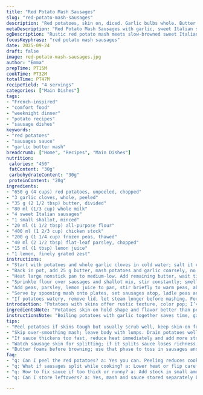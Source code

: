 ```yaml
---
title: "Red Potato Mash Sausages"
slug: "red-potato-mash-sausages"
description: "Red potatoes, skin on, diced. Garlic bulbs whole. Butter cut, divided. Whole milk, but any dairy or non-dairy works. Toulouse sausages swapped for sweet Italian. Shallot finely chopped. Flour dusting thick enough for roux. Chicken stock used; vegetable broth fine substitute. Frozen peas thawed, stirred last minute. Parsley bright green, lemon zest fresh. Salting at every step key. Mash creamy, not gluey. Sausages browned, slow cooking builds richness in sauce. Sauce thickened just right with roux, care taken not to burn flour. Heat medium, control critical. Timing flexible; follow texture cues. Sauce tangy with lemon, freshness contrasts richness. Visual: mash white with red skins, sausages golden, peas vivid green. Aroma garlicky butter, sharp lemon."
metaDescription: "Red Potato Mash Sausages with garlic, sweet Italian sausages, peas in lemony sauce. Rustic textures, browned sausages, creamy mash, fresh herbs – French-inspired comfort."
ogDescription: "Rustic red potato mash meets slow-browned sweet Italian sausages and bright lemony peas. Creamy, textured, with fresh herbs and garlic aroma hitting just right."
focusKeyphrase: "red potato mash sausages"
date: 2025-09-24
draft: false
image: red-potato-mash-sausages.jpg
author: "Emma"
prepTime: PT15M
cookTime: PT32M
totalTime: PT47M
recipeYield: "4 servings"
categories: ["Main Dishes"]
tags:
- "French-inspired"
- "comfort food"
- "weeknight dinner"
- "potato recipes"
- "sausage dishes"
keywords:
- "red potatoes"
- "sausages sauce"
- "garlic butter mash"
breadcrumb: ["Home", "Recipes", "Main Dishes"]
nutrition: 
 calories: "450"
 fatContent: "30g"
 carbohydrateContent: "30g"
 proteinContent: "20g"
ingredients:
- "650 g (4 cups) red potatoes, unpeeled, chopped"
- "3 garlic cloves, whole, peeled"
- "35 g (2 1/2 tbsp) butter, divided"
- "80 ml (1/3 cup) whole milk"
- "4 sweet Italian sausages"
- "1 small shallot, minced"
- "20 ml (1 1/2 tbsp) all-purpose flour"
- "400 ml (1 2/3 cup) chicken stock"
- "200 g (1 1/4 cup) frozen peas, thawed"
- "40 ml (2 1/2 tbsp) flat-leaf parsley, chopped"
- "15 ml (1 tbsp) lemon juice"
- "1 lemon, finely grated zest"
instructions:
- "Start with potatoes and whole garlic cloves in cold water; salt it enough so water tastes like the sea. Bring to boil, then simmer until potatoes pierce easily with fork – 13 minutes or so. Drain well, steam off excess moisture in pot with lid off to keep mash fluffy."
- "Back in pot, add 25 g butter, mash potatoes and garlic coarsely, no over-smoothing; texture matters. Pour milk gradually, stir, season with salt and pepper. Keep warm on lowest heat or cover with cloth, no drying out."
- "Heat large nonstick pan to medium-low. Add remaining butter, wait till it foams but not browns. Toss in sausages and shallots. Brown evenly, flip carefully; gentle puncture with fork drains juice, avoid it to retain flavor."
- "Sprinkle flour over sausages and shallot mix, stir constantly; smell changes to nutty in half minute but watch—it can burn fast. Pour in stock steadily while stirring or mix lumps catch. Crank heat to medium-high, bring to boil, then reduce to simmer. Cook sausages turning halfway until firm and cooked through – about 10 minutes total."
- "Add peas, parsley, lemon juice to pan, stir briefly to warm peas, about 2 minutes. Taste sauce; adjust salt and pepper. Sauce should coat back of spoon, not runny or gloopy."
- "Serve by spooning mash onto plates, set sausages atop, ladle peas and sauce over. Finish with lemon zest scattered; gives bright pop against rich flavors."
- "If potatoes watery, remove lid, let steam longer before mashing. For thicker sauce, simmer extra minutes; thinner, add splash more stock. Sweet Italian sausages swap adds mild spice instead of smoky Toulouse. Parsley can be replaced with chives or tarragon for different herb layers."
introduction: "Potatoes with skins offer rustic texture, color pop; I’ve tried peeling but skins add body and nutrients--plus less work. Garlic whole when boiling mellows its sharpness, softens aroma. Butter split in two doses—one for mash, one for flavor building on sausages; timing critical to avoid burnt butter bitterness. I swapped Toulouse for sweet Italian sausages because local markets lack Toulouse; milder spice lets garlic and lemon shine through. Should you overcook peas, they lose crunch and color; best to toss 'em in at last possible moment. Sauce thickened with flour roux—flour amounts adjusted down 25% to compensate for fresh stock richness. Lemon zest scattered last second wakes senses, balances heavy butter notes. Throughout, salt level carefully managed at each step—not just final seasoning. Sausage juices left in pan become glue for sauce, don't drain them off."
ingredientsNote: "Potatoes skin-on hold shape and flavor better than peeled; reduce peeling effort, especially with red varieties. Garlic pulses softened by full boil preserves natural sweetness; don’t crush or bruise cloves prematurely or it’ll turn bitter. Butter quantity split ensures mash isn’t greasy while frying sausages remains well-flavored. Milk can swap for cream or oat milk for richer or vegan option, adjust amount for consistency. Sweet Italian sausage provides spice; Toulouse replaced to simplify ingredients and availability, but feel free to experiment. Shallots chosen for delicate sharpness; onions too strong, garlic alone too aggressive here. Flour quantity trimmed slightly to keep sauce from being gluey with homemade stocks thicker than commercial broth. Frozen peas quick defrost preserves color and snap; avoid boiling or microwaving directly. Parsley as finishing herb chosen for clean, bright mouthfeel; basil or fresh tarragon also work. Lemon juice for acidity; zest adds aromatic oils, don’t skip."
instructionsNote: "Boiling potatoes with garlic together saves time, garlic peeled but left whole softens with subtle flavor infusing starch. Salting water first maturation step ensures proper seasoning deep in potatoes. After draining, drying off excess water from potatoes in pot rather than towel prevents dryness in mash yet evaporates residual moisture. Mashing textures matter—leave little lumps for body and better mouthfeel. Butter added first to hot potatoes emulsifies fat into starch immediately, smoothing mash layers. Browning sausages on medium-low heat keeps them juicy; also keep shallots alive but not burnt. Flour sprinkled over sausages forms roux in pan fat; stir constantly to prevent clumps and burning; flour color changes from pale to nutty tan indicates readiness. Adding stock gradually with whisk or steady spoon keeps sauce lump-free. Simmering sauce thickens it while sausages finish cooking gently in sauce to absorb flavor. Peas added late—essential to heat through without loss of texture or color. Finishing with herbs and lemon juice just before serving brightens the dish, balances richness. Sauce consistency is your judge—too thick means add stock, too thin simmer more. Use sight and taste, not timer alone. If sausage splits during cooking, lower heat or prick less; juices inside must stay melted and infused for full flavor."
tips:
- "Peel potatoes if skins tough but usually scrub well, keep skin-on for texture and nutrients. Salt water like sea; crucial for seasoning throughout, not just at end. Garlic whole in boiling softens sharp edges, keeps aroma subtle; avoid crushing or bruising or bitterness pops. Butter split so first dose binds mash starch fine, second builds sauce richness. Milk adjustable to consistency; cream or oat milk swaps okay but watch thickness. Sausages brown gently medium-low; skin integrity vital so hold juices inside—prick minimally or not at all. Flour added after browning forms roux in pan fat; stir fast constant smell goes nutty tan, don’t burn or sauce bitter. Add stock slow or lumps; whisk or steady spoon. Peas last moment, thawed just warmed; direct heat kills pop and color. Finish herbs fresh chopped, lemon zest last second, oils release immediately. Sauce thickness judged by coating spoon back; thicker simmer longer, thinner add broth splash."
- "Skip over-smoothing mash; leave body with lumps. Drain potatoes well then steam off extra moisture in pot with lid off; drying in towels sucks texture away. Mash garlic and potatoes coarsely, flavor surfaces better that way. Butter melts first in hot mash, emulsifies fast with starch; timing key. Sausages cooked with shallot on medium-low, flip gently. Avoid fork puncture or juice escapes, sausages dry out. Stir flour constantly or quickly; flour browns to toasted tan, smells right when ready. Add stock slow while stirring so lumps don’t form. Heat up to boil but reduce to simmer when sausages in; they cook through gently absorbing sauce flavors. Peas and parsley added last, lemon juice too; short stir only warms peas keeping crunch and bright green. Taste sauce often, adjust salt and pepper stepwise. Lemon zest scattered just before serving wakes both flavor and aroma."
- "If sauce thickens too fast, reduce heat immediately and add more stock in tiny increments rather than all at once. Sauce can break if temp jumps too much or flour not toasted. Butter quantity split keeps mash from greasy but sauce rich. Peas never boil directly frozen or they lose crunch and color quick; thaw first in fridge or room temp. Parsley bruised gently before chopping or dries out dulls color fast. Shallots chosen over onions; milder, less sharp, keeps sauce clean. Sweet Italian sausage substitution simplifies ingredient sourcing; mild spice avoids overwhelming garlic and lemon. Mash can be warmed gently if sitting before plating; cover to avoid drying out. Sauce texture depends on stock richness; fresh stock thicker than commercial broth so reduce flour 25% to compensate. If potatoes watery, steam off longer uncovered before mashing to absorb moisture."
- "Watch sausage skin for splitting; if it splits sauce loses richness, reduce heat or flip gently only without pricking. Sausage juices key part of sauce body. Roux forms glue for sauce; flour must be stirred continuously and carefully. Sauce consistency your guide, not timer; watch and taste as it thickens. If peas overcooked they dull color and mush out; quick stir and heat only. Lemon zest finely grated from fresh lemon just before plating; oils volatile and bitterness if grated too early. Parsley can be swapped with chives or tarragon for different herb layers but chop fresh and add last second. Milk substitutes possible but adjust quantities for creaminess. If lacking fresh stock, condensed broth cubes diluted work but taste often. Hot pans used for sauteing sausages but controlled to avoid burnt butter bitterness. Aromas and texture changes good doneness guides."
- "Butter foams before browning; use that phase to toss in sausages and shallots gently. Smell nutty flour toast changes fast—don’t walk away. Stock added slowly to prevent lumps; whisk if needed. Simmer sauce with sausages slow cooks flavor inside, builds depth. Peas bright green after quick stir only; overheat dulls and softens. Mash white with red skins shows rustic color; skin adds earthiness and nutrients. Sausages golden brown but not blackened keeps juicy interior. Lemon juice for tang, zest for aromatic pop. Salt every step makes big difference; not just finishing touch. If sauce too thin, wait; simmer uncovered few minutes to reduce. If too thick, stock splash helps thin. Mix herbs at plate for fresh burst. Use sight, smell, feel over times. Practice adjusts coz heat and humidity vary."
faq:
- "q: Can I peel the red potatoes? a: Yes you can. Peeling reduces cooking bulk sometimes but skins add texture and nutrients. Scrub if leaving on; if skins thick peel. Skins hold shape better when mashing skin-on. Depends on your preference and potato variety."
- "q: What if sausages split while cooking? a: Lower heat or flip carefully. Pricking lets juices escape which dries meat and flattens flavor. Use medium-low heat, cook longer if necessary rather than fast high temp. Keeps sausage juicy inside, skin intact."
- "q: How to fix sauce if too thick or runny? a: Add stock in small amounts if thick. Simmer uncovered to reduce if runny. Roux thickness depends on flour quantity and stock richness—fresh stock thicker need less flour. Stir constantly. Taste often, adjust salt and texture."
- "q: Can I store leftovers? a: Yes, mash and sauce stored separately best. Refrigerator 2-3 days. Reheat gently on low heat, add splash milk or stock if mash dry. Sauce reheated slowly to avoid splitting; frozen sausage sauce also possible but texture may shift. Peas best fresh but can be reheated briefly."

---
```

